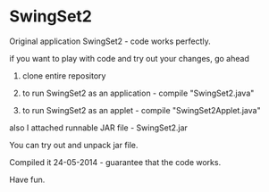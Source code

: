SwingSet2
=========
Original application SwingSet2 - code works perfectly.

if you want to play with code and try out your changes, go ahead

1) clone entire repository  

2) to run SwingSet2 as an application - compile "SwingSet2.java"

3) to run SwingSet2 as an applet - compile "SwingSet2Applet.java"

also I attached runnable JAR file - SwingSet2.jar

You can try out and unpack jar file.

Compiled it 24-05-2014 - guarantee that the code works.  

Have fun.